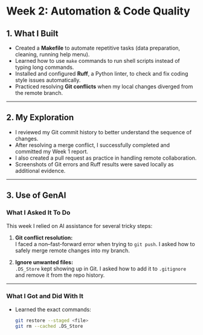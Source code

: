 # Week 2: Automation & Code Quality

## 1. What I Built
- Created a **Makefile** to automate repetitive tasks (data preparation, cleaning, running help menu).
- Learned how to use `make` commands to run shell scripts instead of typing long commands.
- Installed and configured **Ruff**, a Python linter, to check and fix coding style issues automatically.
- Practiced resolving **Git conflicts** when my local changes diverged from the remote branch.

---

## 2. My Exploration
- I reviewed my Git commit history to better understand the sequence of changes.
- After resolving a merge conflict, I successfully completed and committed my Week 1 report.
- I also created a pull request as practice in handling remote collaboration.
- Screenshots of Git errors and Ruff results were saved locally as additional evidence.
---

## 3. Use of GenAI
### What I Asked It To Do
This week I relied on AI assistance for several tricky steps:
1. **Git conflict resolution:**  
   I faced a non–fast-forward error when trying to `git push`. I asked how to safely merge remote changes into my branch.  

2. **Ignore unwanted files:**  
   `.DS_Store` kept showing up in Git. I asked how to add it to `.gitignore` and remove it from the repo history.   
---

### What I Got and Did With It
- Learned the exact commands:
  ```bash
  git restore --staged <file>
  git rm --cached .DS_Store